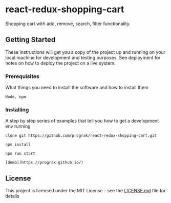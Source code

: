 # react-redux-shopping-cart

Shopping cart with add, remove, search, filter functionality.

## Getting Started

These instructions will get you a copy of the project up and running on your local machine for development and testing purposes. See deployment for notes on how to deploy the project on a live system.

### Prerequisites

What things you need to install the software and how to install them

```
Node, npm
```

### Installing

A step by step series of examples that tell you how to get a development env running

```
clone git https://github.com/prograk/react-redux-shopping-cart.git
```
```
npm install
```
```
npm run start
```
```
[demo](https://prograk.github.io/)
```

## License

This project is licensed under the MIT License - see the [LICENSE.md](LICENSE.md) file for details
